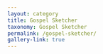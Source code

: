 ```yaml
---
layout: category
title: Gospel Sketcher
taxonomy: Gospel Sketcher
permalink: /gospel-sketcher/
gallery-link: true
---
```

